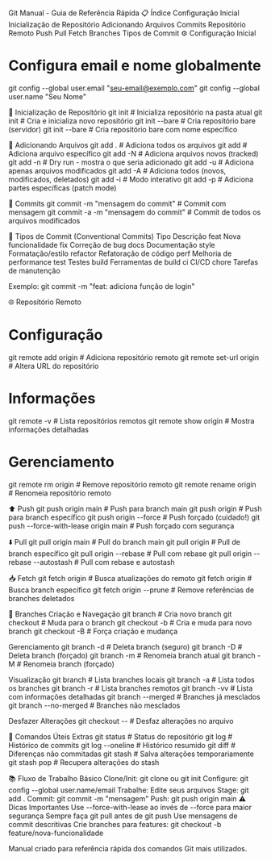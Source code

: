 Git Manual - Guia de Referência Rápida
📋 Índice
Configuração Inicial
Inicialização de Repositório
Adicionando Arquivos
Commits
Repositório Remoto
Push
Pull
Fetch
Branches
Tipos de Commit
⚙️ Configuração Inicial
# Configura email e nome globalmente
git config --global user.email "seu-email@exemplo.com"
git config --global user.name "Seu Nome"

🚀 Inicialização de Repositório
git init                              # Inicializa repositório na pasta atual
git init <nome-do-repositorio>        # Cria e inicializa novo repositório
git init --bare                       # Cria repositório bare (servidor)
git init --bare <nome-do-repositorio> # Cria repositório bare com nome específico

📁 Adicionando Arquivos
git add .                    # Adiciona todos os arquivos
git add <nome-do-arquivo>    # Adiciona arquivo específico
git add -N                   # Adiciona arquivos novos (tracked)
git add -n                   # Dry run - mostra o que seria adicionado
git add -u                   # Adiciona apenas arquivos modificados
git add -A                   # Adiciona todos (novos, modificados, deletados)
git add -i                   # Modo interativo
git add -p                   # Adiciona partes específicas (patch mode)

💾 Commits
git commit -m "mensagem do commit"           # Commit com mensagem
git commit -a -m "mensagem do commit"       # Commit de todos os arquivos modificados

📝 Tipos de Commit (Conventional Commits)
Tipo	Descrição
feat	Nova funcionalidade
fix	Correção de bug
docs	Documentação
style	Formatação/estilo
refactor	Refatoração de código
perf	Melhoria de performance
test	Testes
build	Ferramentas de build
ci	CI/CD
chore	Tarefas de manutenção

Exemplo: git commit -m "feat: adiciona função de login"

🌐 Repositório Remoto
# Configuração
git remote add origin <url-do-repositorio>     # Adiciona repositório remoto
git remote set-url origin <url-do-repositorio> # Altera URL do repositório

# Informações
git remote -v                    # Lista repositórios remotos
git remote show origin           # Mostra informações detalhadas

# Gerenciamento
git remote rm origin             # Remove repositório remoto
git remote rename origin <novo-nome> # Renomeia repositório remoto

⬆️ Push
git push origin main                        # Push para branch main
git push origin <nome-do-branch>            # Push para branch específico
git push origin <nome-do-branch> --force   # Push forçado (cuidado!)
git push --force-with-lease origin main    # Push forçado com segurança

⬇️ Pull
git pull origin main                           # Pull do branch main
git pull origin <nome-do-branch>              # Pull de branch específico
git pull origin <nome-do-branch> --rebase     # Pull com rebase
git pull origin <nome-do-branch> --rebase --autostash # Pull com rebase e autostash

📥 Fetch
git fetch origin                        # Busca atualizações do remoto
git fetch origin <nome-do-branch>       # Busca branch específico
git fetch origin <nome-do-branch> --prune # Remove referências de branches deletados

🌿 Branches
Criação e Navegação
git branch <nome-do-branch>              # Cria novo branch
git checkout <nome-do-branch>            # Muda para o branch
git checkout -b <nome-do-branch>         # Cria e muda para novo branch
git checkout -B <nome-do-branch>         # Força criação e mudança

Gerenciamento
git branch -d <nome-do-branch>           # Deleta branch (seguro)
git branch -D <nome-do-branch>           # Deleta branch (forçado)
git branch -m <novo-nome>                # Renomeia branch atual
git branch -M <novo-nome>                # Renomeia branch (forçado)

Visualização
git branch                               # Lista branches locais
git branch -a                            # Lista todos os branches
git branch -r                            # Lista branches remotos
git branch -vv                           # Lista com informações detalhadas
git branch --merged                      # Branches já mesclados
git branch --no-merged                   # Branches não mesclados

Desfazer Alterações
git checkout -- <nome-do-arquivo>       # Desfaz alterações no arquivo

🔧 Comandos Úteis Extras
git status                               # Status do repositório
git log                                  # Histórico de commits
git log --oneline                        # Histórico resumido
git diff                                 # Diferenças não commitadas
git stash                                # Salva alterações temporariamente
git stash pop                            # Recupera alterações do stash

📚 Fluxo de Trabalho Básico
Clone/Init: git clone <url> ou git init
Configure: git config --global user.name/email
Trabalhe: Edite seus arquivos
Stage: git add .
Commit: git commit -m "mensagem"
Push: git push origin main
⚠️ Dicas Importantes
Use --force-with-lease ao invés de --force para maior segurança
Sempre faça git pull antes de git push
Use mensagens de commit descritivas
Crie branches para features: git checkout -b feature/nova-funcionalidade

Manual criado para referência rápida dos comandos Git mais utilizados.
